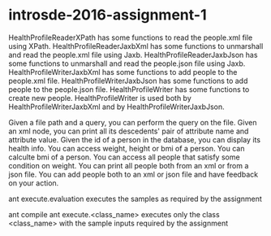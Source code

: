# introsde-2016-assignment-1

HealthProfileReaderXPath has some functions to read the people.xml file using XPath.
HealthProfileReaderJaxbXml has some functions to unmarshall and read the people.xml file using Jaxb.
HealthProfileReaderJaxbJson has some functions to unmarshall and read the people.json file using Jaxb.
HealthProfileWriterJaxbXml has some functions to add people to the people.xml file.
HealthProfileWriterJaxbJson has some functions to add people to the people.json file.
HealthProfileWriter has some functions to create new people.
HealthProfileWriter is used both by HealthProfileWriterJaxbXml and by HealthProfileWriterJaxbJson.

Given a file path and a query, you can perform the query on the file. 
Given an xml node, you can print all its descedents' pair of attribute name and attribute value.
Given the id of a person in the database, you can display its health info.
You can access weight, height or bmi of a person.
You can calculte bmi of a person.
You can access all people that satisfy some condition on weight.
You can print all people both from an xml or from a json file.
You can add people both to an xml or json file and have feedback on your action.

ant execute.evaluation
    executes the samples as required by the assignment

ant compile
ant execute.<class_name>
    executes only the class <class_name> with the sample inputs required by the assignment

